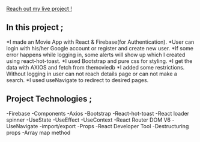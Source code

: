 [Reach out my live project !](https://master--pedro-movie-app.netlify.app/)

## In this project ; 

*I made an Movie App with React & Firebase(for Authentication).
*User can login with his/her Google account or register and create new user.
*If some error happens while logging in, some alerts will show up which I created using react-hot-toast.
*I used Bootstrap and pure css for styling.
*I get the data with AXIOS and fetch from themoviedb
*I added some restrictions. Without logging in user can not reach details page or can not make a search.
*I used useNavigate to redirect to desired pages.

## Project Technologies ; 

-Firebase
-Components
-Axios
-Bootstrap
-React-hot-toast
-React loader spinner
-UseState
-UseEffect
-UseContext
-React Router DOM V6
-UseNavigate
-import/export
-Props
-React Developer Tool
-Destructuring props
-Array map method

